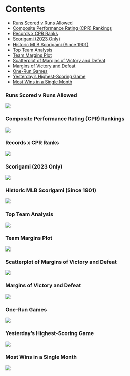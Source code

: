 
# Contents

- [Runs Scored v Runs Allowed](#runs-scored-v-runs-allowed)
- [Composite Performance Rating (CPR)
  Rankings](#composite-performance-rating-cpr-rankings)
- [Records x CPR Ranks](#records-x-cpr-ranks)
- [Scorigami (2023 Only)](#scorigami-2023-only)
- [Historic MLB Scorigami (Since
  1901)](#historic-mlb-scorigami-since-1901)
- [Top Team Analysis](#top-team-analysis)
- [Team Margins Plot](#team-margins-plot)
- [Scatterplot of Margins of Victory and
  Defeat](#scatterplot-of-margins-of-victory-and-defeat)
- [Margins of Victory and Defeat](#margins-of-victory-and-defeat)
- [One-Run Games](#one-run-games)
- [Yesterday’s Highest-Scoring Game](#yesterdays-highest-scoring-game)
- [Most Wins in a Single Month](#most-wins-in-a-single-month)

### Runs Scored v Runs Allowed

![](README_files/figure-gfm/unnamed-chunk-5-1.png)<!-- -->

### Composite Performance Rating (CPR) Rankings

![](README_files/figure-gfm/unnamed-chunk-8-1.png)<!-- -->

### Records x CPR Ranks

![](README_files/figure-gfm/unnamed-chunk-10-1.png)<!-- -->

### Scorigami (2023 Only)

![](README_files/figure-gfm/unnamed-chunk-11-1.png)<!-- -->

### Historic MLB Scorigami (Since 1901)

![](README_files/figure-gfm/unnamed-chunk-12-1.png)<!-- -->

### Top Team Analysis

![](README_files/figure-gfm/unnamed-chunk-13-1.png)<!-- -->

### Team Margins Plot

![](README_files/figure-gfm/unnamed-chunk-14-1.png)<!-- -->

### Scatterplot of Margins of Victory and Defeat

![](README_files/figure-gfm/unnamed-chunk-16-1.png)<!-- -->

### Margins of Victory and Defeat

![](README_files/figure-gfm/unnamed-chunk-17-1.png)<!-- -->

### One-Run Games

![](README_files/figure-gfm/unnamed-chunk-18-1.png)<!-- -->

### Yesterday’s Highest-Scoring Game

![](README_files/figure-gfm/unnamed-chunk-19-1.png)<!-- -->

### Most Wins in a Single Month

![](README_files/figure-gfm/unnamed-chunk-20-1.png)<!-- -->
